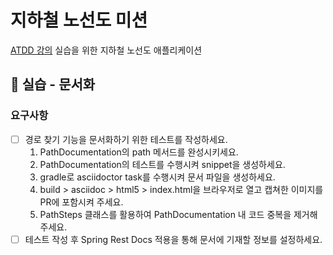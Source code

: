 # 지하철 노선도 미션
[ATDD 강의](https://edu.nextstep.camp/c/R89PYi5H) 실습을 위한 지하철 노선도 애플리케이션
## 🚀 실습 - 문서화
### 요구사항
- [ ] 경로 찾기 기능을 문서화하기 위한 테스트를 작성하세요. 
  1. PathDocumentation의 path 메서드를 완성시키세요.
  2. PathDocumentation의 테스트를 수행시켜 snippet을 생성하세요. 
  3. gradle로 asciidoctor task를 수행시켜 문서 파일을 생성하세요.
  4. build > asciidoc > html5 > index.html을 브라우저로 열고 캡쳐한 이미지를 PR에 포함시켜 주세요. 
  5. PathSteps 클래스를 활용하여 PathDocumentation 내 코드 중복을 제거해주세요.
- [ ] 테스트 작성 후 Spring Rest Docs 적용을 통해 문서에 기재할 정보를 설정하세요.